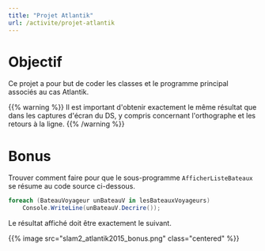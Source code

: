 ```yaml
---
title: "Projet Atlantik"
url: /activite/projet-atlantik
---
```


# Objectif

Ce projet a pour but de coder les classes et le programme principal associés au cas Atlantik.

{{% warning %}}
Il est important d'obtenir exactement le même résultat que dans les captures d'écran du DS, y compris concernant l'orthographe et les retours à la ligne.
{{% /warning %}}

# Bonus

Trouver comment faire pour que le sous-programme `AfficherListeBateaux` se résume au code source ci-dessous.

```csharp
foreach (BateauVoyageur unBateauV in lesBateauxVoyageurs)       
    Console.WriteLine(unBateauV.Decrire());
```

Le résultat affiché doit être exactement le suivant.

{{% image src="slam2_atlantik2015_bonus.png" class="centered" %}}
